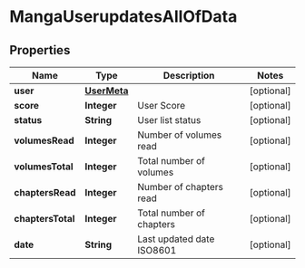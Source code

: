 

# MangaUserupdatesAllOfData


## Properties

| Name | Type | Description | Notes |
|------------ | ------------- | ------------- | -------------|
|**user** | [**UserMeta**](UserMeta.md) |  |  [optional] |
|**score** | **Integer** | User Score |  [optional] |
|**status** | **String** | User list status |  [optional] |
|**volumesRead** | **Integer** | Number of volumes read |  [optional] |
|**volumesTotal** | **Integer** | Total number of volumes |  [optional] |
|**chaptersRead** | **Integer** | Number of chapters read |  [optional] |
|**chaptersTotal** | **Integer** | Total number of chapters |  [optional] |
|**date** | **String** | Last updated date ISO8601 |  [optional] |



